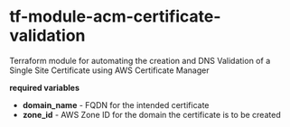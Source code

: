 # tf-module-acm-certificate-validation
Terraform module for automating the creation and DNS Validation of a Single Site Certificate using AWS Certificate Manager

**required variables**

- **domain_name** - FQDN for the intended certificate
- **zone_id**     - AWS Zone ID for the domain the certificate is to be created
